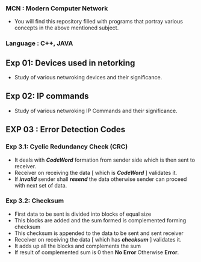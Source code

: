 ### MCN : Modern Computer Network

- You will find this repository filled with programs that portray various concepts in the above mentioned subject.

### Language : C++, JAVA

## Exp 01: Devices used in netorking

- Study of various netwroking devices and their significance.

## Exp 02: IP commands

- Study of various netwroking IP Commands and their significance.

## EXP 03 : Error Detection Codes

### Exp 3.1: Cyclic Redundancy Check (CRC)

- It deals with **_CodeWord_** formation from sender side which is then sent to receiver.
- Receiver on receiving the data [ which is ***CodeWord*** ] validates it.
- If **_invalid_** sender shall **_resend_** the data otherwise sender can proceed with next set of data.

### Exp 3.2: Checksum

- First data to be sent is divided into blocks of equal size
- This blocks are added and the sum formed is complemented forming checksum
- This checksum is appended to the data to be sent and sent receiver
- Receiver on receiving the data [ which has ***checksum*** ] validates it.
- It adds up all the blocks and complements the sum
- If result of complemented sum is 0 then **No Error** Otherwise **Error**.
